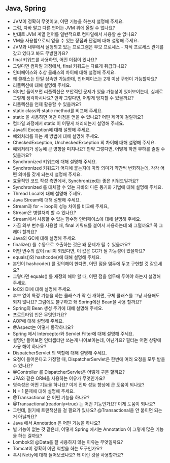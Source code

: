 ## Java, Spring

- JVM이 정확히 무엇이고, 어떤 기능을 하는지 설명해 주세요.
- 그럼, 자바 말고 다른 언어는 JVM 위에 올릴 수 없나요?
- 반대로 JVM 계열 언어를 일반적으로 컴파일해서 사용할 순 없나요?
- VM을 사용함으로써 얻을 수 있는 장점과 단점에 대해 설명해 주세요.
- JVM과 내부에서 실행되고 있는 프로그램은 부모 프로세스 - 자식 프로세스 관계를 갖고 있다고 봐도 무방한가요?
- final 키워드를 사용하면, 어떤 이점이 있나요?
- 그렇다면 컴파일 과정에서, final 키워드는 다르게 취급되나요?
- 인터페이스와 추상 클래스의 차이에 대해 설명해 주세요.
- 왜 클래스는 단일 상속만 가능한데, 인터페이스는 2개 이상 구현이 가능할까요?
- 리플렉션에 대해 설명해 주세요.
- 의미만 들어보면 리플렉션은 보안적인 문제가 있을 가능성이 있어보이는데, 실제로 그렇게 생각하시나요? 만약 그렇다면, 어떻게 방지할 수 있을까요?
- 리플렉션을 언제 활용할 수 있을까요?
- static class와 static method를 비교해 주세요.
- static 을 사용하면 어떤 이점을 얻을 수 있나요? 어떤 제약이 걸릴까요?
- 컴파일 과정에서 static 이 어떻게 처리되는지 설명해 주세요.
- Java의 Exception에 대해 설명해 주세요.
- 예외처리를 하는 세 방법에 대해 설명해 주세요.
- CheckedException, UncheckedException 의 차이에 대해 설명해 주세요.
- 예외처리가 성능에 큰 영향을 미치나요? 만약 그렇다면, 어떻게 하면 부하를 줄일 수 있을까요?
- Synchronized 키워드에 대해 설명해 주세요.
- Synchronized 키워드가 어디에 붙는지에 따라 의미가 약간씩 변화하는데, 각각 어떤 의미를 갖게 되는지 설명해 주세요.
- 효율적인 코드 작성 측면에서, Synchronized는 좋은 키워드일까요?
- Synchronized 를 대체할 수 있는 자바의 다른 동기화 기법에 대해 설명해 주세요.
- Thread Local에 대해 설명해 주세요.
- Java Stream에 대해 설명해 주세요.
- Stream과 for ~ loop의 성능 차이를 비교해 주세요,
- Stream은 병렬처리 할 수 있나요?
- Stream에서 사용할 수 있는 함수형 인터페이스에 대해 설명해 주세요.
- 가끔 외부 변수를 사용할 때, final 키워드를 붙여서 사용하는데 왜 그럴까요? 꼭 그래야 할까요?
- Java의 GC에 대해 설명해 주세요.
- finalize() 를 수동으로 호출하는 것은 왜 문제가 될 수 있을까요?
- 어떤 변수의 값이 null이 되었다면, 이 값은 GC가 될 가능성이 있을까요?
- equals()와 hashcode()에 대해 설명해 주세요.
- 본인이 hashcode() 를 정의해야 한다면, 어떤 점을 염두에 두고 구현할 것 같으세요?
- 그렇다면 equals() 를 재정의 해야 할 때, 어떤 점을 염두에 두어야 하는지 설명해 주세요.
- IoC와 DI에 대해 설명해 주세요.
- 후보 없이 특정 기능을 하는 클래스가 딱 한 개하면, 구체 클래스를 그냥 사용해도 되지 않나요? 그럼에도 불구하고 왜 Spring에선 Bean을 사용 할까요?
- Spring의 Bean 생성 주기에 대해 설명해 주세요.
- 프로토타입 빈은 무엇인가요?
- AOP에 대해 설명해 주세요.
- @Aspect는 어떻게 동작하나요?
- Spring 에서 Interceptor와 Servlet Filter에 대해 설명해 주세요.
- 설명만 들어보면 인터셉터만 쓰는게 나아보이는데, 아닌가요? 필터는 어떤 상황에 사용 해야 하나요?
- DispatcherServlet 의 역할에 대해 설명해 주세요.
- 요청이 들어온다고 가정할 때, DispatcherServlet은 한번에 여러 요청을 모두 받을 수 있나요?
- @Controller 를 DispatcherServlet은 어떻게 구분 할까요?
- JPA와 같은 ORM을 사용하는 이유가 무엇인가요?
- 영속성은 어떤 기능을 하나요? 이게 진짜 성능 향상에 큰 도움이 되나요?
- N + 1 문제에 대해 설명해 주세요.
- @Transactional 은 어떤 기능을 하나요?
- @Transactional(readonly=true) 는 어떤 기능인가요? 이게 도움이 되나요?
- 그런데, 읽기에 트랜잭션을 걸 필요가 있나요? @Transactional을 안 붙이면 되는거 아닐까요?
- Java 에서 Annotation 은 어떤 기능을 하나요?
- 별 기능이 없는 것 같은데, 어떻게 Spring 에서는 Annotation 이 그렇게 많은 기능을 하는 걸까요?
- Lombok의 @Data를 잘 사용하지 않는 이유는 무엇일까요?
- Tomcat이 정확히 어떤 역할을 하는 도구인가요?
- 혹시 Netty에 대해 들어보셨나요? 왜 이런 것을 사용할까요?
